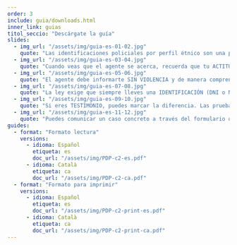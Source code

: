 ```yaml
---
order: 3
include: guia/downloads.html
inner_link: guias
titol_seccio: "Descárgate la guía"
slides:
  - img_url: "/assets/img/guia-es-01-02.jpg"
    quote: "Las identificaciones policiales por perfil étnico son una práctica ILEGAL de control identitario, una frontera invisible que VULNERA DERECHOS."
  - img_url: "/assets/img/guia-es-03-04.jpg"
    quote: "Cuando veas que el agente se acerca, recuerda que tu ACTITUD es la CLAVE: concéntrate en los detalles que te pueden ser útiles."
  - img_url: "/assets/img/guia-es-05-06.jpg"
    quote: "El agente debe informarte SIN VIOLENCIA y de manera comprensible de quién es y por qué te para."
  - img_url: "/assets/img/guia-es-07-08.jpg"
    quote: "La ley exige que siempre lleves una IDENTIFICACIÓN (DNI o NIE+Pasaporte), pero a través del padrón o de una llamada también se podría comprobar tu identidad."
  - img_url: "/assets/img/guia-es-09-10.jpg"
    quote: "Si eres TESTIMONIO, puedes marcar la diferencia. Las pruebas que recojas pueden resultar muy útiles para esclarecer los hechos y desmontar la versión policial."
  - img_url: "/assets/img/guia-es-11-12.jpg"
    quote: "Puedes comunicar un caso concreto a través del formulario que encuentras en paraddepararme.org o enviando un WhatsApp al 652 873 406."
guides:
  - format: "Formato lectura"
    versions:
      - idioma: Español
        etiqueta: es
        doc_url: "/assets/img/PDP-c2-es.pdf"
      - idioma: Català
        etiqueta: ca
        doc_url: "/assets/img/PDP-c2-ca.pdf"
  - format: "Formato para imprimir"
    versions:
      - idioma: Español
        etiqueta: es
        doc_url: "/assets/img/PDP-c2-print-es.pdf"
      - idioma: Català
        etiqueta: ca
        doc_url: "/assets/img/PDP-c2-print-ca.pdf"
---
```

